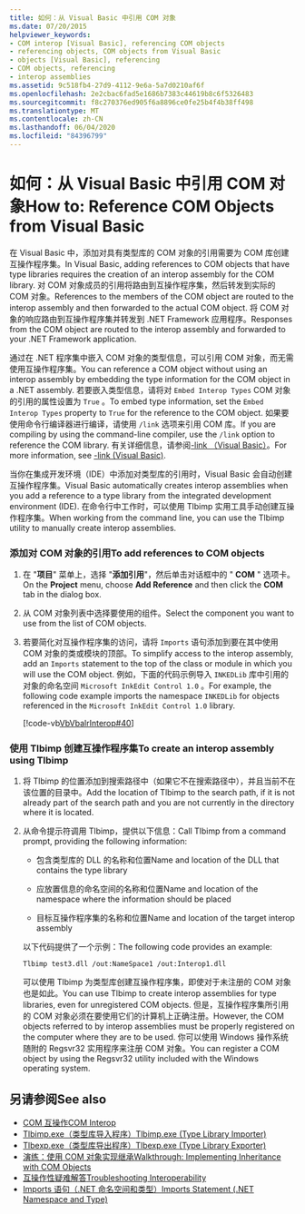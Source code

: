 ```yaml
---
title: 如何：从 Visual Basic 中引用 COM 对象
ms.date: 07/20/2015
helpviewer_keywords:
- COM interop [Visual Basic], referencing COM objects
- referencing objects, COM objects from Visual Basic
- objects [Visual Basic], referencing
- COM objects, referencing
- interop assemblies
ms.assetid: 9c518fb4-27d9-4112-9e6a-5a7d0210af6f
ms.openlocfilehash: 2e2cbac6fad5e1686b7383c44619b8c6f5326483
ms.sourcegitcommit: f8c270376ed905f6a8896ce0fe25b4f4b38ff498
ms.translationtype: MT
ms.contentlocale: zh-CN
ms.lasthandoff: 06/04/2020
ms.locfileid: "84396799"
---
```

# <a name="how-to-reference-com-objects-from-visual-basic"></a><span data-ttu-id="fa19e-102">如何：从 Visual Basic 中引用 COM 对象</span><span class="sxs-lookup"><span data-stu-id="fa19e-102">How to: Reference COM Objects from Visual Basic</span></span>
<span data-ttu-id="fa19e-103">在 Visual Basic 中，添加对具有类型库的 COM 对象的引用需要为 COM 库创建互操作程序集。</span><span class="sxs-lookup"><span data-stu-id="fa19e-103">In Visual Basic, adding references to COM objects that have type libraries requires the creation of an interop assembly for the COM library.</span></span> <span data-ttu-id="fa19e-104">对 COM 对象成员的引用将路由到互操作程序集，然后转发到实际的 COM 对象。</span><span class="sxs-lookup"><span data-stu-id="fa19e-104">References to the members of the COM object are routed to the interop assembly and then forwarded to the actual COM object.</span></span> <span data-ttu-id="fa19e-105">将 COM 对象的响应路由到互操作程序集并转发到 .NET Framework 应用程序。</span><span class="sxs-lookup"><span data-stu-id="fa19e-105">Responses from the COM object are routed to the interop assembly and forwarded to your .NET Framework application.</span></span>  
  
 <span data-ttu-id="fa19e-106">通过在 .NET 程序集中嵌入 COM 对象的类型信息，可以引用 COM 对象，而无需使用互操作程序集。</span><span class="sxs-lookup"><span data-stu-id="fa19e-106">You can reference a COM object without using an interop assembly by embedding the type information for the COM object in a .NET assembly.</span></span> <span data-ttu-id="fa19e-107">若要嵌入类型信息，请将对 `Embed Interop Types` COM 对象的引用的属性设置为 `True` 。</span><span class="sxs-lookup"><span data-stu-id="fa19e-107">To embed type information, set the `Embed Interop Types` property to `True` for the reference to the COM object.</span></span> <span data-ttu-id="fa19e-108">如果要使用命令行编译器进行编译，请使用 `/link` 选项来引用 COM 库。</span><span class="sxs-lookup"><span data-stu-id="fa19e-108">If you are compiling by using the command-line compiler, use the `/link` option to reference the COM library.</span></span> <span data-ttu-id="fa19e-109">有关详细信息，请参阅[-link （Visual Basic）](../../reference/command-line-compiler/link.md)。</span><span class="sxs-lookup"><span data-stu-id="fa19e-109">For more information, see [-link (Visual Basic)](../../reference/command-line-compiler/link.md).</span></span>  
  
 <span data-ttu-id="fa19e-110">当你在集成开发环境（IDE）中添加对类型库的引用时，Visual Basic 会自动创建互操作程序集。</span><span class="sxs-lookup"><span data-stu-id="fa19e-110">Visual Basic automatically creates interop assemblies when you add a reference to a type library from the integrated development environment (IDE).</span></span> <span data-ttu-id="fa19e-111">在命令行中工作时，可以使用 Tlbimp 实用工具手动创建互操作程序集。</span><span class="sxs-lookup"><span data-stu-id="fa19e-111">When working from the command line, you can use the Tlbimp utility to manually create interop assemblies.</span></span>  
  
### <a name="to-add-references-to-com-objects"></a><span data-ttu-id="fa19e-112">添加对 COM 对象的引用</span><span class="sxs-lookup"><span data-stu-id="fa19e-112">To add references to COM objects</span></span>  
  
1. <span data-ttu-id="fa19e-113">在 "**项目**" 菜单上，选择 "**添加引用**"，然后单击对话框中的 " **COM** " 选项卡。</span><span class="sxs-lookup"><span data-stu-id="fa19e-113">On the **Project** menu, choose **Add Reference** and then click the **COM** tab in the dialog box.</span></span>  
  
2. <span data-ttu-id="fa19e-114">从 COM 对象列表中选择要使用的组件。</span><span class="sxs-lookup"><span data-stu-id="fa19e-114">Select the component you want to use from the list of COM objects.</span></span>  
  
3. <span data-ttu-id="fa19e-115">若要简化对互操作程序集的访问，请将 `Imports` 语句添加到要在其中使用 COM 对象的类或模块的顶部。</span><span class="sxs-lookup"><span data-stu-id="fa19e-115">To simplify access to the interop assembly, add an `Imports` statement to the top of the class or module in which you will use the COM object.</span></span> <span data-ttu-id="fa19e-116">例如，下面的代码示例导入 `INKEDLib` 库中引用的对象的命名空间 `Microsoft InkEdit Control 1.0` 。</span><span class="sxs-lookup"><span data-stu-id="fa19e-116">For example, the following code example imports the namespace `INKEDLib` for objects referenced in the `Microsoft InkEdit Control 1.0` library.</span></span>  
  
     [!code-vb[VbVbalrInterop#40](~/samples/snippets/visualbasic/VS_Snippets_VBCSharp/VbVbalrInterop/VB/Class1.vb#40)]  
  
### <a name="to-create-an-interop-assembly-using-tlbimp"></a><span data-ttu-id="fa19e-117">使用 Tlbimp 创建互操作程序集</span><span class="sxs-lookup"><span data-stu-id="fa19e-117">To create an interop assembly using Tlbimp</span></span>  
  
1. <span data-ttu-id="fa19e-118">将 Tlbimp 的位置添加到搜索路径中（如果它不在搜索路径中），并且当前不在该位置的目录中。</span><span class="sxs-lookup"><span data-stu-id="fa19e-118">Add the location of Tlbimp to the search path, if it is not already part of the search path and you are not currently in the directory where it is located.</span></span>  
  
2. <span data-ttu-id="fa19e-119">从命令提示符调用 Tlbimp，提供以下信息：</span><span class="sxs-lookup"><span data-stu-id="fa19e-119">Call Tlbimp from a command prompt, providing the following information:</span></span>  
  
    - <span data-ttu-id="fa19e-120">包含类型库的 DLL 的名称和位置</span><span class="sxs-lookup"><span data-stu-id="fa19e-120">Name and location of the DLL that contains the type library</span></span>  
  
    - <span data-ttu-id="fa19e-121">应放置信息的命名空间的名称和位置</span><span class="sxs-lookup"><span data-stu-id="fa19e-121">Name and location of the namespace where the information should be placed</span></span>  
  
    - <span data-ttu-id="fa19e-122">目标互操作程序集的名称和位置</span><span class="sxs-lookup"><span data-stu-id="fa19e-122">Name and location of the target interop assembly</span></span>  
  
     <span data-ttu-id="fa19e-123">以下代码提供了一个示例：</span><span class="sxs-lookup"><span data-stu-id="fa19e-123">The following code provides an example:</span></span>  
  
    ```console  
    Tlbimp test3.dll /out:NameSpace1 /out:Interop1.dll  
    ```  
  
     <span data-ttu-id="fa19e-124">可以使用 Tlbimp 为类型库创建互操作程序集，即使对于未注册的 COM 对象也是如此。</span><span class="sxs-lookup"><span data-stu-id="fa19e-124">You can use Tlbimp to create interop assemblies for type libraries, even for unregistered COM objects.</span></span> <span data-ttu-id="fa19e-125">但是，互操作程序集所引用的 COM 对象必须在要使用它们的计算机上正确注册。</span><span class="sxs-lookup"><span data-stu-id="fa19e-125">However, the COM objects referred to by interop assemblies must be properly registered on the computer where they are to be used.</span></span> <span data-ttu-id="fa19e-126">你可以使用 Windows 操作系统随附的 Regsvr32 实用程序来注册 COM 对象。</span><span class="sxs-lookup"><span data-stu-id="fa19e-126">You can register a COM object by using the Regsvr32 utility included with the Windows operating system.</span></span>  
  
## <a name="see-also"></a><span data-ttu-id="fa19e-127">另请参阅</span><span class="sxs-lookup"><span data-stu-id="fa19e-127">See also</span></span>

- [<span data-ttu-id="fa19e-128">COM 互操作</span><span class="sxs-lookup"><span data-stu-id="fa19e-128">COM Interop</span></span>](index.md)
- [<span data-ttu-id="fa19e-129">Tlbimp.exe（类型库导入程序）</span><span class="sxs-lookup"><span data-stu-id="fa19e-129">Tlbimp.exe (Type Library Importer)</span></span>](../../../framework/tools/tlbimp-exe-type-library-importer.md)
- [<span data-ttu-id="fa19e-130">Tlbexp.exe（类型库导出程序）</span><span class="sxs-lookup"><span data-stu-id="fa19e-130">Tlbexp.exe (Type Library Exporter)</span></span>](../../../framework/tools/tlbexp-exe-type-library-exporter.md)
- [<span data-ttu-id="fa19e-131">演练：使用 COM 对象实现继承</span><span class="sxs-lookup"><span data-stu-id="fa19e-131">Walkthrough: Implementing Inheritance with COM Objects</span></span>](walkthrough-implementing-inheritance-with-com-objects.md)
- [<span data-ttu-id="fa19e-132">互操作性疑难解答</span><span class="sxs-lookup"><span data-stu-id="fa19e-132">Troubleshooting Interoperability</span></span>](troubleshooting-interoperability.md)
- [<span data-ttu-id="fa19e-133">Imports 语句（.NET 命名空间和类型）</span><span class="sxs-lookup"><span data-stu-id="fa19e-133">Imports Statement (.NET Namespace and Type)</span></span>](../../language-reference/statements/imports-statement-net-namespace-and-type.md)
